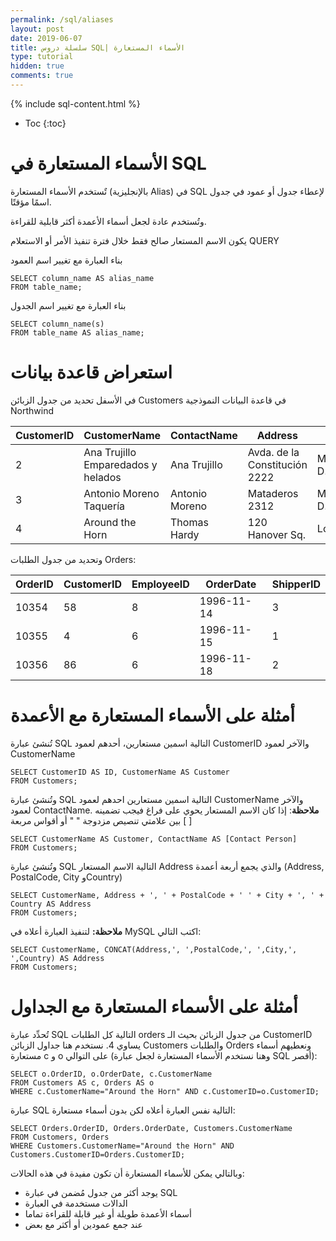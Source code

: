 ```yaml
---
permalink: /sql/aliases
layout: post
date: 2019-06-07
title: سلسلة دروس SQL| الأسماء المستعارة
type: tutorial
hidden: true
comments: true
---
```


{% include sql-content.html %}

* Toc
{:toc}

<style>

table {
  direction: ltr;
}
</style>

# الأسماء المستعارة في SQL

تٌستخدم الأسماء المستعارة (بالإنجليزية Alias) في SQL لإعطاء جدول أو عمود في جدول اسمًا مؤقتًا.

وتُستخدم عادة لجعل أسماء الأعمدة أكثر قابلية للقراءة.

يكون الاسم المستعار صالح فقط خلال فترة تنفيذ الأمر أو الاستعلام QUERY

بناء العبارة مع تغيير اسم العمود

	SELECT column_name AS alias_name
	FROM table_name;

بناء العبارة مع تغيير اسم الجدول

	SELECT column_name(s)
	FROM table_name AS alias_name;

# استعراض قاعدة  بيانات

في الأسفل تحديد من جدول الزبائن Customers في قاعدة البيانات النموذجية Northwind


CustomerID|	CustomerName|	ContactName|	Address|	City|	PostalCode|	Country
------|-------|-------|------|-----|------|------
2|	Ana Trujillo Emparedados y helados|	Ana Trujillo|	Avda. de la Constitución 2222|	México D.F.|	05021|	Mexico
3|	Antonio Moreno Taquería|	Antonio Moreno|	Mataderos 2312|	México D.F.|	05023|	Mexico
4|	Around the Horn|	Thomas Hardy|	120 Hanover Sq.|	London|	WA1 1DP|	UK

وتحديد من جدول الطلبات Orders:

OrderID|	CustomerID|	EmployeeID|	OrderDate|	ShipperID
------|------|------|------|-------
10354|	58|	8|	1996-11-14|	3
10355|	4|	6|	1996-11-15|	1
10356|	86|	6|	1996-11-18|	2


# أمثلة على الأسماء المستعارة مع الأعمدة

تُنشئ عبارة SQL التالية اسمين مستعارين، أحدهم لعمود CustomerID والآخر لعمود CustomerName

	SELECT CustomerID AS ID, CustomerName AS Customer
	FROM Customers;

وتُنشئ عبارة SQL التالية اسمين مستعارين احدهم لعمود CustomerName والآخر لعمود ContactName.
**ملاحظة**: إذا كان الاسم المستعار يحوي على فراغ فيجب تضمينه بين علامتي تنصيص مزدوجة " " أو أقواس مربعة [ ]

	SELECT CustomerName AS Customer, ContactName AS [Contact Person]
	FROM Customers;

وتُنشئ عبارة SQL التالية الاسم المستعار Address والذي يجمع أربعة أعمدة (Address, PostalCode, City وCountry)

	SELECT CustomerName, Address + ', ' + PostalCode + ' ' + City + ', ' + Country AS Address
	FROM Customers;

**ملاحظة:** لتنفيذ العبارة أعلاه في MySQL اكتب التالي:

	SELECT CustomerName, CONCAT(Address,', ',PostalCode,', ',City,', ',Country) AS Address
	FROM Customers;

# أمثلة على الأسماء المستعارة مع الجداول

تُحدِّد عبارة SQL التالية كل الطلبات orders من جدول الزبائن بحيث الـ CustomerID يساوي 4.
نستخدم هنا جداول الزبائن Customers والطلبات Orders ونعطيهم أسماء مستعارة c و o على التوالي (وهنا نستخدم الأسماء المستعارة لجعل عبارة SQL أقصر):

	SELECT o.OrderID, o.OrderDate, c.CustomerName
	FROM Customers AS c, Orders AS o
	WHERE c.CustomerName="Around the Horn" AND c.CustomerID=o.CustomerID;

عبارة SQL التالية نفس العبارة أعلاه لكن بدون أسماء مستعارة:

	SELECT Orders.OrderID, Orders.OrderDate, Customers.CustomerName
	FROM Customers, Orders
	WHERE Customers.CustomerName="Around the Horn" AND Customers.CustomerID=Orders.CustomerID;

وبالتالي يمكن للأسماء المستعارة أن تكون مفيدة في هذه الحالات:

* يوجد أكثر من جدول مُضمن في عبارة SQL
* الدالات مستخدمة في العبارة
* أسماء الأعمدة طويلة أو غير قابلة للقراءة تماما
* عند جمع عمودين أو أكثر مع بعض


